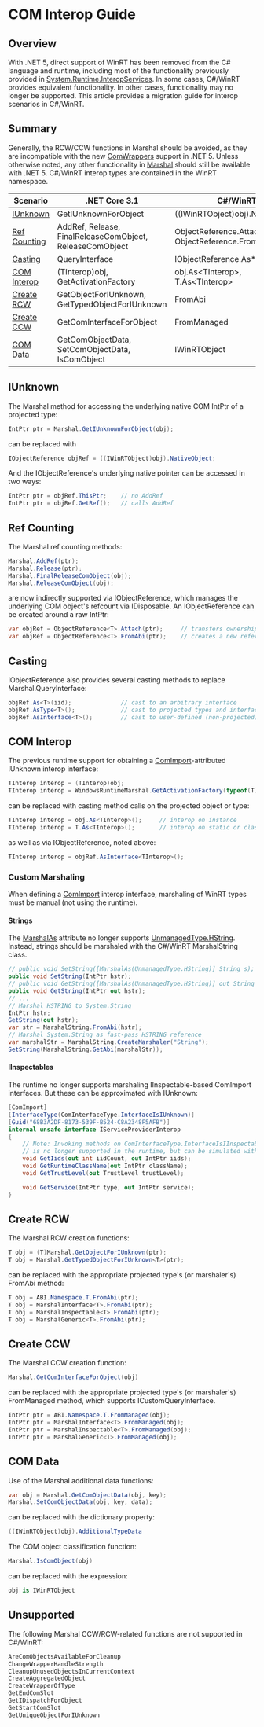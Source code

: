 # COM Interop Guide

## Overview
With .NET 5, direct support of WinRT has been removed from the C# language and runtime, including most of the functionality previously provided in [System.Runtime.InteropServices](https://docs.microsoft.com/en-us/dotnet/api/system.runtime.interopservices?view=netcore-3.1).  In some cases, C#/WinRT provides equivalent functionality. In other cases, functionality may no longer be supported. This article provides a migration guide for interop scenarios in C#/WinRT.  

## Summary
Generally, the RCW/CCW functions in Marshal should be avoided, as they are incompatible with the new [ComWrappers](https://docs.microsoft.com/en-us/dotnet/api/system.runtime.interopservices.comwrappers?view=net-5.0) support in .NET 5. Unless otherwise noted, any other functionality in [Marshal](https://docs.microsoft.com/en-us/dotnet/api/system.runtime.interopservices.marshal?view=netcore-3.1) should still be available with .NET 5. C#/WinRT interop types are contained in the WinRT namespace.

| Scenario | .NET Core 3.1 | C#/WinRT |
|-|-|-|
| [IUnknown](#IUnknown) | GetIUnknownForObject | ((IWinRTObject)obj).NativeObject |
| [Ref Counting](#Ref-Counting) | AddRef, Release, FinalReleaseComObject, ReleaseComObject | ObjectReference.Attach, ObjectReference.FromAbi |
| [Casting](#Casting) | QueryInterface | IObjectReference.As\*\<T> |
| [COM Interop](#COM-Interop) | (TInterop)obj, GetActivationFactory | obj.As\<TInterop>, T.As\<TInterop> |
| [Create RCW](#Create-RCW) | GetObjectForIUnknown, GetTypedObjectForIUnknown | FromAbi |
| [Create CCW](#Create-CCW) | GetComInterfaceForObject | FromManaged |
| [COM Data](#COM-Data) | GetComObjectData, SetComObjectData, IsComObject | IWinRTObject |


## IUnknown
The Marshal method for accessing the underlying native COM IntPtr of a projected type:
```csharp
IntPtr ptr = Marshal.GetIUnknownForObject(obj);
```
can be replaced with 
```csharp
IObjectReference objRef = ((IWinRTObject)obj).NativeObject;
```
And the IObjectReference's underlying native pointer can be accessed in two ways:
```csharp
IntPtr ptr = objRef.ThisPtr;    // no AddRef
IntPtr ptr = objRef.GetRef();   // calls AddRef
```

## Ref Counting
The Marshal ref counting methods:
```csharp
Marshal.AddRef(ptr);
Marshal.Release(ptr);
Marshal.FinalReleaseComObject(obj);
Marshal.ReleaseComObject(obj);
```
are now indirectly supported via IObjectReference, which manages the underlying COM object's refcount via IDisposable.  An IObjectReference can be created around a raw IntPtr:
```csharp
var objRef = ObjectReference<T>.Attach(ptr);     // transfers ownership (no AddRef)
var objRef = ObjectReference<T>.FromAbi(ptr);    // creates a new reference (calls AddRef)
```

## Casting
IObjectReference also provides several casting methods to replace Marshal.QueryInterface:
```csharp
objRef.As<T>(iid);              // cast to an arbitrary interface  
objRef.AsType<T>();             // cast to projected types and interfaces
objRef.AsInterface<T>();        // cast to user-defined (non-projected) ComImport interfaces 
```

## COM Interop
The previous runtime support for obtaining a [ComImport](https://docs.microsoft.com/en-us/dotnet/api/system.runtime.interopservices.comimportattribute?view=netcore-3.1)-attributed IUnknown interop interface:
```csharp
TInterop interop = (TInterop)obj;
TInterop interop = WindowsRuntimeMarshal.GetActivationFactory(typeof(T));
```
can be replaced with casting method calls on the projected object or type:
```csharp
TInterop interop = obj.As<TInterop>();     // interop on instance
TInterop interop = T.As<TInterop>();       // interop on static or class factory
```
as well as via IObjectReference, noted above:
```csharp
TInterop interop = objRef.AsInterface<TInterop>();  
```

### Custom Marshaling
When defining a [ComImport](https://docs.microsoft.com/en-us/dotnet/api/system.runtime.interopservices.comimportattribute?view=netcore-3.1) interop interface, marshaling of WinRT types must be manual (not using the runtime).  

#### Strings
The [MarshalAs](https://docs.microsoft.com/en-us/dotnet/api/system.runtime.interopservices.marshalasattribute?view=netcore-3.1) attribute no longer supports [UnmanagedType.HString](https://docs.microsoft.com/en-us/dotnet/api/system.runtime.interopservices.unmanagedtype?view=netcore-3.1).  Instead, strings should be marshaled with the C#/WinRT MarshalString class.
```csharp
// public void SetString([MarshalAs(UnmanagedType.HString)] String s);
public void SetString(IntPtr hstr);
// public void GetString([MarshalAs(UnmanagedType.HString)] out String s);
public void GetString(IntPtr out hstr);
// ...
// Marshal HSTRING to System.String
IntPtr hstr;
GetString(out hstr);
var str = MarshalString.FromAbi(hstr);
// Marshal System.String as fast-pass HSTRING reference
var marshalStr = MarshalString.CreateMarshaler("String");
SetString(MarshalString.GetAbi(marshalStr));
```

#### IInspectables
The runtime no longer supports marshaling IInspectable-based ComImport interfaces. But these can be approximated with IUnknown:
```csharp
[ComImport]
[InterfaceType(ComInterfaceType.InterfaceIsIUnknown)]
[Guid("68B3A2DF-8173-539F-B524-C8A2348F5AFB")]
internal unsafe interface IServiceProviderInterop
{
    // Note: Invoking methods on ComInterfaceType.InterfaceIsIInspectable interfaces
    // is no longer supported in the runtime, but can be simulated with IUnknown.
    void GetIids(out int iidCount, out IntPtr iids);
    void GetRuntimeClassName(out IntPtr className);
    void GetTrustLevel(out TrustLevel trustLevel);

    void GetService(IntPtr type, out IntPtr service);
}
```


## Create RCW
The Marshal RCW creation functions:
```csharp
T obj = (T)Marshal.GetObjectForIUnknown(ptr);
T obj = Marshal.GetTypedObjectForIUnknown<T>(ptr);
```
can be replaced with the appropriate projected type's (or marshaler's) FromAbi method:
```csharp
T obj = ABI.Namespace.T.FromAbi(ptr);
T obj = MarshalInterface<T>.FromAbi(ptr);
T obj = MarshalInspectable<T>.FromAbi(ptr);
T obj = MarshalGeneric<T>.FromAbi(ptr);
```

## Create CCW
The Marshal CCW creation function:
```csharp
Marshal.GetComInterfaceForObject(obj)
```
can be replaced with the appropriate projected type's (or marshaler's) FromManaged method, which supports ICustomQueryInterface.
```csharp
IntPtr ptr = ABI.Namespace.T.FromManaged(obj);
IntPtr ptr = MarshalInterface<T>.FromManaged(obj);
IntPtr ptr = MarshalInspectable<T>.FromManaged(obj);
IntPtr ptr = MarshalGeneric<T>.FromManaged(obj);
```

## COM Data
Use of the Marshal additional data functions:
```csharp
var obj = Marshal.GetComObjectData(obj, key);
Marshal.SetComObjectData(obj, key, data);
```
can be replaced with the dictionary property:
```csharp
((IWinRTObject)obj).AdditionalTypeData
```

The COM object classification function:
```csharp
Marshal.IsComObject(obj)
```
can be replaced with the expression:
```csharp
obj is IWinRTObject
```

## Unsupported
The following Marshal CCW/RCW-related functions are not supported in C#/WinRT:
```csharp
AreComObjectsAvailableForCleanup
ChangeWrapperHandleStrength
CleanupUnusedObjectsInCurrentContext
CreateAggregatedObject
CreateWrapperOfType
GetEndComSlot
GetIDispatchForObject
GetStartComSlot
GetUniqueObjectForIUnknown
```
